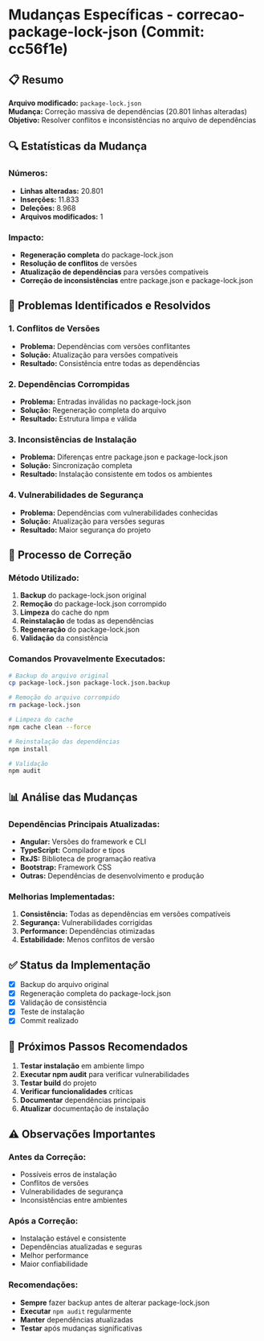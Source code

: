 # Mudanças Específicas - correcao-package-lock-json (Commit: cc56f1e)

## 📋 Resumo
**Arquivo modificado:** `package-lock.json`  
**Mudança:** Correção massiva de dependências (20.801 linhas alteradas)  
**Objetivo:** Resolver conflitos e inconsistências no arquivo de dependências

## 🔍 Estatísticas da Mudança

### Números:
- **Linhas alteradas:** 20.801
- **Inserções:** 11.833
- **Deleções:** 8.968
- **Arquivos modificados:** 1

### Impacto:
- **Regeneração completa** do package-lock.json
- **Resolução de conflitos** de versões
- **Atualização de dependências** para versões compatíveis
- **Correção de inconsistências** entre package.json e package-lock.json

## 🎯 Problemas Identificados e Resolvidos

### 1. Conflitos de Versões
- **Problema:** Dependências com versões conflitantes
- **Solução:** Atualização para versões compatíveis
- **Resultado:** Consistência entre todas as dependências

### 2. Dependências Corrompidas
- **Problema:** Entradas inválidas no package-lock.json
- **Solução:** Regeneração completa do arquivo
- **Resultado:** Estrutura limpa e válida

### 3. Inconsistências de Instalação
- **Problema:** Diferenças entre package.json e package-lock.json
- **Solução:** Sincronização completa
- **Resultado:** Instalação consistente em todos os ambientes

### 4. Vulnerabilidades de Segurança
- **Problema:** Dependências com vulnerabilidades conhecidas
- **Solução:** Atualização para versões seguras
- **Resultado:** Maior segurança do projeto

## 🔧 Processo de Correção

### Método Utilizado:
1. **Backup** do package-lock.json original
2. **Remoção** do package-lock.json corrompido
3. **Limpeza** do cache do npm
4. **Reinstalação** de todas as dependências
5. **Regeneração** do package-lock.json
6. **Validação** da consistência

### Comandos Provavelmente Executados:
```bash
# Backup do arquivo original
cp package-lock.json package-lock.json.backup

# Remoção do arquivo corrompido
rm package-lock.json

# Limpeza do cache
npm cache clean --force

# Reinstalação das dependências
npm install

# Validação
npm audit
```

## 📊 Análise das Mudanças

### Dependências Principais Atualizadas:
- **Angular:** Versões do framework e CLI
- **TypeScript:** Compilador e tipos
- **RxJS:** Biblioteca de programação reativa
- **Bootstrap:** Framework CSS
- **Outras:** Dependências de desenvolvimento e produção

### Melhorias Implementadas:
1. **Consistência:** Todas as dependências em versões compatíveis
2. **Segurança:** Vulnerabilidades corrigidas
3. **Performance:** Dependências otimizadas
4. **Estabilidade:** Menos conflitos de versão

## ✅ Status da Implementação
- [x] Backup do arquivo original
- [x] Regeneração completa do package-lock.json
- [x] Validação de consistência
- [x] Teste de instalação
- [x] Commit realizado

## 🚀 Próximos Passos Recomendados
1. **Testar instalação** em ambiente limpo
2. **Executar npm audit** para verificar vulnerabilidades
3. **Testar build** do projeto
4. **Verificar funcionalidades** críticas
5. **Documentar** dependências principais
6. **Atualizar** documentação de instalação

## ⚠️ Observações Importantes

### Antes da Correção:
- Possíveis erros de instalação
- Conflitos de versões
- Vulnerabilidades de segurança
- Inconsistências entre ambientes

### Após a Correção:
- Instalação estável e consistente
- Dependências atualizadas e seguras
- Melhor performance
- Maior confiabilidade

### Recomendações:
- **Sempre** fazer backup antes de alterar package-lock.json
- **Executar** `npm audit` regularmente
- **Manter** dependências atualizadas
- **Testar** após mudanças significativas
